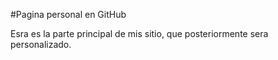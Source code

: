 #Pagina personal en GitHub

Esra es la parte principal de mis sitio, que posteriormente sera personalizado.